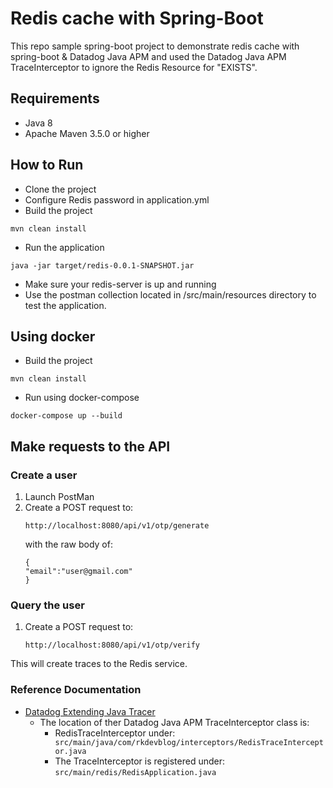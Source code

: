 # Redis cache with Spring-Boot 

This repo sample spring-boot project to demonstrate redis cache with spring-boot & Datadog Java APM and used the Datadog Java APM TraceInterceptor to ignore the Redis Resource for "EXISTS".

## Requirements
* Java 8
* Apache Maven 3.5.0 or higher

## How to Run

- Clone the project
- Configure Redis password in application.yml
- Build the project  
```
mvn clean install
```
- Run the application
```
java -jar target/redis-0.0.1-SNAPSHOT.jar
```
- Make sure your redis-server is up and running
- Use the postman collection located in /src/main/resources directory to test the application.

## Using docker

- Build the project  
```
mvn clean install
```
- Run using docker-compose
```
docker-compose up --build 
```
## Make requests to the API
### Create a user 
1. Launch PostMan
2. Create a POST request to: 
    ``` 
    http://localhost:8080/api/v1/otp/generate
    ```
    with the raw body of: 
    ```
    {
    "email":"user@gmail.com"
    }
    ```
### Query the user
1. Create a POST request to: 

    ```
    http://localhost:8080/api/v1/otp/verify
    ```
This will create traces to the Redis service. 

### Reference Documentation
- [Datadog Extending Java Tracer](https://docs.datadoghq.com/tracing/trace_collection/custom_instrumentation/java/#extending-tracers)
   - The location of ther Datadog Java APM TraceInterceptor class is: 
      - RedisTraceInterceptor under: ``` src/main/java/com/rkdevblog/interceptors/RedisTraceInterceptor.java```
      - The TraceInterceptor is registered under: ```src/main/redis/RedisApplication.java```